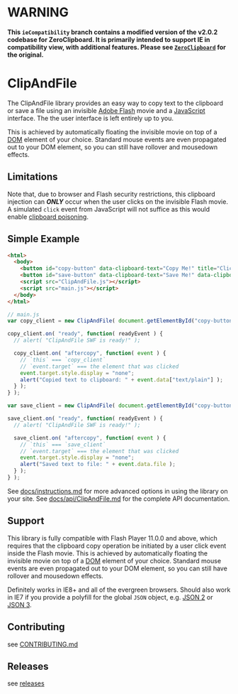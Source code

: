 # WARNING
**This `ieCompatibility` branch contains a modified version of the v2.0.2 codebase for ZeroClipboard.  It is primarily intended to support IE in compatibility view, with additional features.  Please see [`ZeroClipboard`](https://github.com/zeroclipboard/zeroclipboard) for the original.**


# ClipAndFile

The ClipAndFile library provides an easy way to copy text to the clipboard or save a file using an invisible [Adobe Flash](http://en.wikipedia.org/wiki/Adobe_Flash) movie and a [JavaScript](http://en.wikipedia.org/wiki/JavaScript) interface. The the user interface is left entirely up to you. 

This is achieved by automatically floating the invisible movie on top of a [DOM](http://en.wikipedia.org/wiki/Document_Object_Model) element of your choice. Standard mouse events are even propagated out to your DOM element, so you can still have rollover and mousedown effects.


## Limitations

Note that, due to browser and Flash security restrictions, this clipboard injection can _**ONLY**_ occur when the user clicks on the invisible Flash movie. A simulated `click` event from JavaScript will not suffice as this would enable [clipboard poisoning](http://www.computerworld.com/s/article/9117268/Adobe_patches_Flash_clickjacking_and_clipboard_poisoning_bugs).


## Simple Example

```html
<html>
  <body>
    <button id="copy-button" data-clipboard-text="Copy Me!" title="Click to copy me.">Copy to Clipboard</button>
    <button id="save-button" data-clipboard-text="Save Me!" data-clipboard-file="Save.txt" title="Click to save me.">Save to File</button>
    <script src="ClipAndFile.js"></script>
    <script src="main.js"></script>
  </body>
</html>
```

```js
// main.js
var copy_client = new ClipAndFile( document.getElementById("copy-button") );

copy_client.on( "ready", function( readyEvent ) {
  // alert( "ClipAndFile SWF is ready!" );

  copy_client.on( "aftercopy", function( event ) {
    // `this` === `copy_client`
    // `event.target` === the element that was clicked
    event.target.style.display = "none";
    alert("Copied text to clipboard: " + event.data["text/plain"] );
  } );
} );

var save_client = new ClipAndFile( document.getElementById("copy-button") );

save_client.on( "ready", function( readyEvent ) {
  // alert( "ClipAndFile SWF is ready!" );

  save_client.on( "aftercopy", function( event ) {
    // `this` === `save_client`
    // `event.target` === the element that was clicked
    event.target.style.display = "none";
    alert("Saved text to file: " + event.data.file );
  } );
} );
```

See [docs/instructions.md](docs/instructions.md) for more advanced options in using the library on your site.
See [docs/api/ClipAndFile.md](docs/api/ClipAndFile.md) for the complete API documentation.


## Support

This library is fully compatible with Flash Player 11.0.0 and above, which requires
that the clipboard copy operation be initiated by a user click event inside the
Flash movie. This is achieved by automatically floating the invisible movie on top
of a [DOM](http://en.wikipedia.org/wiki/Document_Object_Model) element of your
choice. Standard mouse events are even propagated out to your DOM element, so you
can still have rollover and mousedown effects.

Definitely works in IE8+ and all of the evergreen browsers.
Should also work in IE7 if you provide a polyfill for the global `JSON` object, e.g.
[JSON 2](https://github.com/douglascrockford/JSON-js/blob/master/json2.js) or
[JSON 3](http://bestiejs.github.io/json3/).


## Contributing

see [CONTRIBUTING.md](CONTRIBUTING.md)


## Releases

see [releases](https://github.com/jmgore75/clipandfile/releases)

